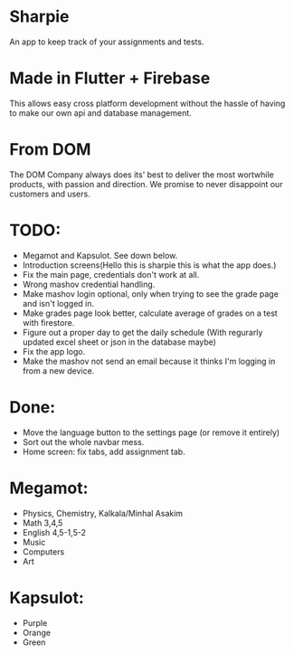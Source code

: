 # Sharpie
An app to keep track of your assignments and tests.

# Made in Flutter + Firebase
This allows easy cross platform development without the hassle of having to make
our own api and database management.

# From DOM
The DOM Company always does its' best to deliver the most wortwhile products, with passion and direction.
We promise to never disappoint our customers and users.

# TODO:

* Megamot and Kapsulot. See down below.
* Introduction screens(Hello this is sharpie this is what the app does.)
* Fix the main page, credentials don't work at all.
* Wrong mashov credential handling.
* Make mashov login optional, only when trying to see the grade page and isn't logged in.
* Make grades page look better, calculate average of grades on a test with firestore.
* Figure out a proper day to get the daily schedule (With regurarly updated excel sheet or json in the database maybe)
* Fix the app logo.
* Make the mashov not send an email because it thinks I'm logging in from a new device.

# Done: 

* Move the language button to the settings page (or remove it entirely)
* Sort out the whole navbar mess.
* Home screen: fix tabs, add assignment tab. 

# Megamot: 

* Physics, Chemistry, Kalkala/Minhal Asakim
* Math 3,4,5 
* English 4,5-1,5-2
* Music
* Computers
* Art

# Kapsulot:
* Purple
* Orange
* Green